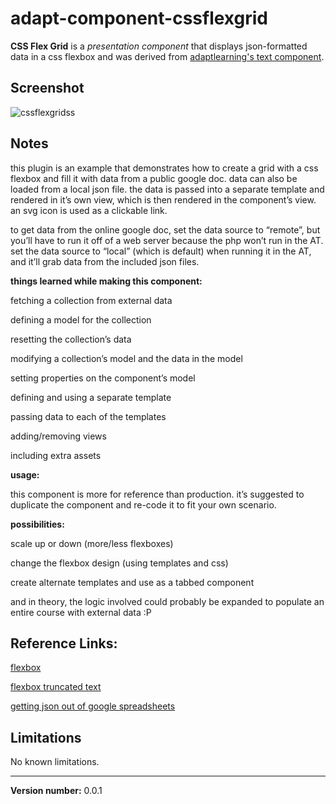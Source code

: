 # adapt-component-cssflexgrid

**CSS Flex Grid** is a *presentation component* that displays json-formatted data in a css flexbox and was derived from [adaptlearning's text component](https://github.com/adaptlearning/adapt-contrib-text).



## Screenshot

![cssflexgridss](https://cloud.githubusercontent.com/assets/24887794/23383556/e50be408-fcfb-11e6-82ff-d564a72f54bf.png)



## Notes

this plugin is an example that demonstrates how to create a grid with a css flexbox and fill it with data from a public google doc. data can also be loaded from a local json file. the data is passed into a separate template and rendered in it’s own view, which is then rendered in the component’s view. an svg icon is used as a clickable link.


to get data from the online google doc, set the data source to “remote”, but you’ll have to run it off of a web server because the php won’t run in the AT. set the data source to “local” (which is default) when running it in the AT, and it’ll grab data from the included json files.


**things learned while making this component:**

fetching a collection from external data

defining a model for the collection

resetting the collection’s data

modifying a collection’s model and the data in the model

setting properties on the component’s model

defining and using a separate template

passing data to each of the templates

adding/removing views

including extra assets


**usage:**

this component is more for reference than production. it’s suggested to duplicate the component and re-code it to fit your own scenario.


**possibilities:**

scale up or down (more/less flexboxes)

change the flexbox design (using templates and css)

create alternate templates and use as a tabbed component

and in theory, the logic involved could probably be expanded to populate an entire course with external data :P



## Reference Links:

[flexbox](https://css-tricks.com/snippets/css/a-guide-to-flexbox/)

[flexbox truncated text](https://css-tricks.com/flexbox-truncated-text/)

[getting json out of google spreadsheets](http://www.ravelrumba.com/blog/json-google-spreadsheets/)



## Limitations

No known limitations.   


----------------------------
**Version number:**  0.0.1
